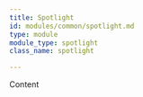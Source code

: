 ```yaml
---
title: Spotlight
id: modules/common/spotlight.md
type: module
module_type: spotlight
class_name: spotlight

---
```

Content